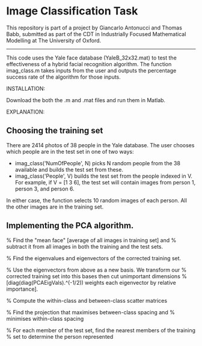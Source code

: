 # Image Classification Task

This repository is part of a project by Giancarlo Antonucci and Thomas Babb, submitted as part of the CDT in Industrially Focused Mathematical Modelling at The University of Oxford.

--------------------------

This code uses the Yale face database (YaleB_32x32.mat) to test the effectiveness of a hybrid facial recognition algorithm. The function imag_class.m takes inputs from the user and outputs the percentage success rate of the algorithm for those inputs.

INSTALLATION:

Download the both the .m and .mat files and run them in Matlab.

EXPLANATION:

## Choosing the training set

There are 2414 photos of 38 people in the Yale database. The user chooses which people are in the test set in one of two ways:

- imag_class('NumOfPeople', N) picks N random people from the 38 available and builds the test set from these.
- imag_class('People', V) builds the test set from the people indexed in V. For example, if V = [1 3 6], the test set will contain images from person 1, person 3, and person 6.

In either case, the function selects 10 random images of each person. All the other images are in the training set.

## Implementing the PCA algorithm.

% Find the "mean face" [average of all images in training set] and
% subtract it from all images in both the training and the test sets.

% Find the eigenvalues and eigenvectors of the corrected training set.

% Use the eigenvectors from above as a new basis. We transform our
% corrected training set into this bases then cut unimportant dimensions
% [diag(diag(PCAEigVals).^(-1/2)) weights each eigenvector by relative importance].

% Compute the within-class and between-class scatter matrices

% Find the projection that maximises between-class spacing and
% minimises within-class spacing

% For each member of the test set, find the nearest members of the training
% set to determine the person represented
